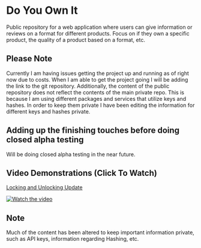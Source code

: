 # Do You Own It
Public repository for a web application where users can give information or reviews on a format for different products. Focus on if they own a specific product, the quality of a product based on a format, etc.

## Please Note
Currently I am having issues getting the project up and running as of right now due to costs. When I am able to get the project going I will be adding the link to the git repository. 
Additionally, the content of the public repository does not reflect the contents of the main private repo. This is because I am using different packages and services that utilize keys and hashes. In order to keep them private I have been editing the information for different keys and hashes private.

## Adding up the finishing touches before doing closed alpha testing
Will be doing closed alpha testing in the near future.

## Video Demonstrations (Click To Watch)
[Locking and Unlocking Update](https://www.youtube.com/watch?v=hiCexUTgfUs)

[![Watch the video](https://img.youtube.com/vi/6sKoSNBbu8w/maxresdefault.jpg)](https://www.youtube.com/watch?v=6sKoSNBbu8w)


## Note
Much of the content has been altered to keep important information private, such as API keys, information regarding Hashing, etc.
